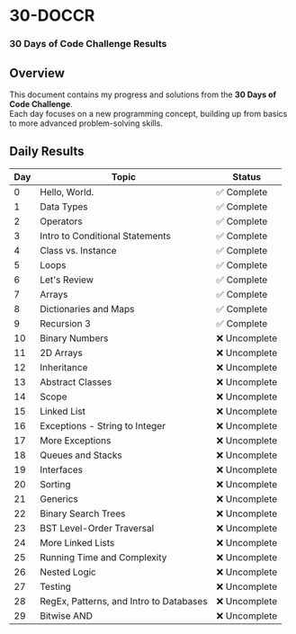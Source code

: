 # 30-DOCCR  
### 30 Days of Code Challenge Results

## Overview
This document contains my progress and solutions from the **30 Days of Code Challenge**.  
Each day focuses on a new programming concept, building up from basics to more advanced problem-solving skills.

## Daily Results
| Day | Topic                                   | Status        |
|-----|-----------------------------------------|---------------|
| 0   | Hello, World.                           | ✅ Complete   |
| 1   | Data Types                               | ✅ Complete   |
| 2   | Operators                                | ✅ Complete   |
| 3   | Intro to Conditional Statements          | ✅ Complete   |
| 4   | Class vs. Instance                        | ✅ Complete   |
| 5   | Loops                                     | ✅ Complete   |
| 6   | Let's Review                              | ✅ Complete   |
| 7   | Arrays                                    | ✅ Complete   |
| 8   | Dictionaries and Maps                     | ✅ Complete   |
| 9   | Recursion 3                               | ✅ Complete   |
| 10  | Binary Numbers                            | ❌ Uncomplete |
| 11  | 2D Arrays                                 | ❌ Uncomplete |
| 12  | Inheritance                               | ❌ Uncomplete |
| 13  | Abstract Classes                           | ❌ Uncomplete |
| 14  | Scope                                      | ❌ Uncomplete |
| 15  | Linked List                                | ❌ Uncomplete |
| 16  | Exceptions - String to Integer             | ❌ Uncomplete |
| 17  | More Exceptions                            | ❌ Uncomplete |
| 18  | Queues and Stacks                          | ❌ Uncomplete |
| 19  | Interfaces                                 | ❌ Uncomplete |
| 20  | Sorting                                    | ❌ Uncomplete |
| 21  | Generics                                   | ❌ Uncomplete |
| 22  | Binary Search Trees                         | ❌ Uncomplete |
| 23  | BST Level-Order Traversal                   | ❌ Uncomplete |
| 24  | More Linked Lists                           | ❌ Uncomplete |
| 25  | Running Time and Complexity                 | ❌ Uncomplete |
| 26  | Nested Logic                                | ❌ Uncomplete |
| 27  | Testing                                     | ❌ Uncomplete |
| 28  | RegEx, Patterns, and Intro to Databases    | ❌ Uncomplete |
| 29  | Bitwise AND                                 | ❌ Uncomplete |
